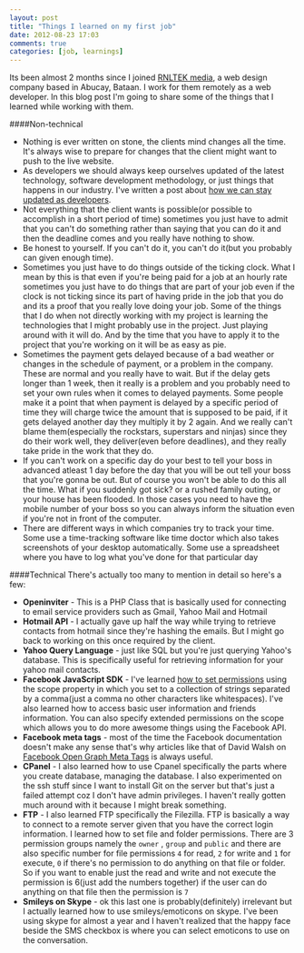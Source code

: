 ```yaml
---
layout: post
title: "Things I learned on my first job"
date: 2012-08-23 17:03
comments: true
categories: [job, learnings]
---
```


Its been almost 2 months since I joined [RNLTEK media](http://rnltek.com/), a web design company based in Abucay, Bataan. I work for them remotely as a web developer. In this blog post I'm going to share some of the things that I learned while working with them.

<!--more-->

####Non-technical

 * Nothing is ever written on stone, the clients mind changes all the time. It's always wise to prepare for
 changes that the client might want to push to the live website.
 * As developers we should always keep ourselves updated of the latest technology, software development methodology, or just
 things that happens in our industry. I've written a post about [how we can stay updated as developers](http://anchetawern.github.com/blog/2012/08/16/how-to-stay-updated-as-a-developer/).
 * Not everything that the client wants is possible(or possible to accomplish in a short period of time) sometimes
 you just have to admit that you can't do something rather than saying that you can do it and then the deadline
 comes and you really have nothing to show.
 * Be honest to yourself. If you can't do it, you can't do it(but you probably can given enough time).
 * Sometimes you just have to do things outside of the ticking clock. What I mean by this is that even
 if you're being paid for a job at an hourly rate sometimes you just have to do things that are part of your job
 even if the clock is not ticking since its part of having pride in the job that you do and its a proof that you really love doing your job.
 Some of the things that I do when not directly working with my project is learning the technologies that I might 
 probably use in the project. Just playing around with it will do. And by the time that you have to apply it to the project that you're 
 working on it will be as easy as pie.
 * Sometimes the payment gets delayed because of a bad weather or changes in the schedule of payment, or a problem in the company.
 These are normal and you really have to wait. But if the delay gets longer than 1 week, then it really is a problem and you probably need 
 to set your own rules when it comes to delayed payments. Some people make it a point that when payment is delayed by 
 a specific period of time they will charge twice the amount that is supposed to be paid, if it gets delayed another day they multiply it by 2 again.
 And we really can't blame them(especially the rockstars, superstars and ninjas) since they do their work well, they deliver(even before deadlines),
 and they really take pride in the work that they do.
 * If you can't work on a specific day do your best to tell your boss in advanced atleast 1 day before the day that you will be out
 tell your boss that you're gonna be out. But of course you won't be able to do this all the time. What if you suddenly got sick? or a
 rushed family outing, or your house has been flooded. In those cases you need to have the mobile number of your boss so you can always
 inform the situation even if you're not in front of the computer.
 * There are different ways in which companies try to track your time. Some use a time-tracking software like time doctor which also takes
 screenshots of your desktop automatically. Some use a spreadsheet where you have to log what you've done for that particular day
 
####Technical
There's actually too many to mention in detail so here's a few:

 * **Openinviter** - This is a PHP Class that is basically used for connecting to email service providers such as Gmail, Yahoo Mail and Hotmail
 * **Hotmail API** - I actually gave up half the way while trying to retrieve contacts from hotmail since they're hashing the emails. But I might
 go back to working on this once required by the client.
 * **Yahoo Query Language** - just like SQL but you're just querying Yahoo's database. This is specifically useful for retrieving information
 for your yahoo mail contacts.
 * **Facebook JavaScript SDK** - I've learned [how to set permissions](https://developers.facebook.com/docs/authentication/permissions/) using the scope property in which you set to a collection of strings separated by 
 a comma(just a comma no other characters like whitespaces). I've also learned how to access basic user information and friends information. 
 You can also specify extended permissions on the scope which allows you to do more awesome things using the Facebook API.
 * **Facebook meta tags** - most of the time the Facebook documentation doesn't make any sense that's why articles like that of
 David Walsh on [Facebook Open Graph Meta Tags](http://davidwalsh.name/facebook-meta-tags) is always useful.
 * **CPanel** - I also learned how to use Cpanel specifically the parts where you create database, managing the database. I also experimented
 on the ssh stuff since I want to install Git on the server but that's just a failed attempt coz I don't have admin privileges. 
 I haven't really gotten much around with it because I might break something.
 * **FTP** - I also learned FTP specifically the Filezilla. FTP is basically a way to connect to a remote server given that you have
 the correct login information. I learned how to set file and folder permissions. There are 3 permission groups namely the ```owner``` , ```group``` and ```public```
 and there are also specific number for file permissions ```4``` for read, ```2``` for write and ```1``` for execute, ```0``` if there's no
 permission to do anything on that file or folder. So if you want to enable just the read and write and not execute the permission is 6(just add the numbers together)
 if the user can do anything on that file then the permission is ```7```
 * **Smileys on Skype** - ok this last one is probably(definitely) irrelevant but I actually learned how to use smileys/emoticons on skype. I've been 
 using skype for almost a year and I haven't realized that the happy face beside the SMS checkbox is where you can select emoticons to use on the
 conversation.

 
